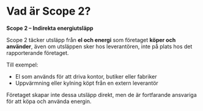 # Vad är Scope 2?

**Scope 2 – Indirekta energiutsläpp**

Scope 2 täcker utsläpp från **el och energi** som företaget **köper och använder**, även om utsläppen sker hos leverantören, inte på plats hos det rapporterande företaget.

Till exempel:

- El som används för att driva kontor, butiker eller fabriker
- Uppvärmning eller kylning köpt från en extern leverantör

Företaget skapar inte dessa utsläpp direkt, men de är fortfarande ansvariga för att köpa och använda energin.
